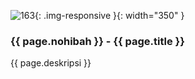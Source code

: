 ---
---

![163](/static/img/hibahcms/163.png){: .img-responsive }{: width="350" }

### {{ page.nohibah }} - {{ page.title }}

{{ page.deskripsi }}
